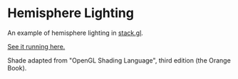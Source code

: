 # Hemisphere Lighting
An example of hemisphere lighting in [stack.gl](http://stack.gl).

[See it running here.](http://oparisy.github.io/HemisphereLighting/)

Shade adapted from "OpenGL Shading Language", third edition (the Orange Book).
